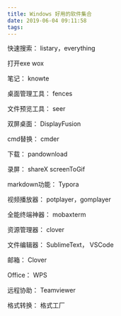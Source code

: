 ```yaml
---
title: Windows 好用的软件集合
date: 2019-06-04 09:11:58
tags:
---
```


快速搜索：
listary，everything

打开exe
wox

笔记：
knowte

桌面管理工具：
fences

文件预览工具：
seer

双屏桌面：
DisplayFusion

cmd替换：
cmder

下载：
pandownload

录屏：
shareX
screenToGif

markdown功能：
Typora

视频播放器：
potplayer，gomplayer

全能终端神器：
mobaxterm

资源管理器：
clover

文件编辑器：
SublimeText， VSCode

邮箱：
Clover

Office：
WPS

远程协助：
Teamviewer

格式转换：
格式工厂
